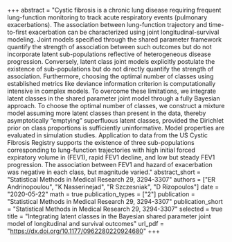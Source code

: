 +++
abstract = "Cystic fibrosis is a chronic lung disease requiring frequent lung-function monitoring to track acute respiratory events (pulmonary exacerbations). The association between lung-function trajectory and time-to-first exacerbation can be characterized using joint longitudinal-survival modeling. Joint models specified through the shared parameter framework quantify the strength of association between such outcomes but do not incorporate latent sub-populations reflective of heterogeneous disease progression. Conversely, latent class joint models explicitly postulate the existence of sub-populations but do not directly quantify the strength of association. Furthermore, choosing the optimal number of classes using established metrics like deviance information criterion is computationally intensive in complex models. To overcome these limitations, we integrate latent classes in the shared parameter joint model through a fully Bayesian approach. To choose the optimal number of classes, we construct a mixture model assuming more latent classes than present in the data, thereby asymptotically “emptying” superfluous latent classes, provided the Dirichlet prior on class proportions is sufficiently uninformative. Model properties are evaluated in simulation studies. Application to data from the US Cystic Fibrosis Registry supports the existence of three sub-populations corresponding to lung-function trajectories with high initial forced expiratory volume in (FEV1), rapid FEV1 decline, and low but steady FEV1 progression. The association between FEV1 and hazard of exacerbation was negative in each class, but magnitude varied."
abstract_short = "Statistical Methods in Medical Research 29, 3294-3307"
authors = ["ER Andrinopoulou", "K Nasserinejad", "R Szczesniak", "D Rizopoulos"]
date = "2020-05-22"
math = true
publication_types = ["2"]
publication = "Statistical Methods in Medical Research 29, 3294-3307"
publication_short = "Statistical Methods in Medical Research 29, 3294-3307"
selected = true
title = "Integrating latent classes in the Bayesian shared parameter joint model of longitudinal and survival outcomes"
url_pdf = "https://dx.doi.org/10.1177/0962280220924680"
+++
